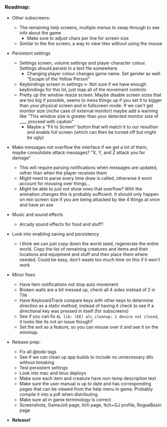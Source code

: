 ### **Roadmap:**
 * Other subscreens:
    * The remaining help screens, multiple menus to swap through to see info about the game
      * Make sure to adjust chars per line for screen size
    * Similar to the fire screen, a way to view tiles without using the mouse

 * Persistent settings
    * Settings screen, volume settings and player character colour. Settings should persist in a text file somewhere
      * Changing player colour changes game name. Set gender as well. "Escape of the Yellow Person"
    * Keybindings screen in settings <- Not sure if we have enough keybindings for this lol, just map all of the movement controls
    * Pretty up the window resize screen. Maybe disable screen sizes that are too big if possible, seems to mess things up if you set it to bigger than your physical screen and in fullscreen mode. If we can't get monitor size (niche case of external monitor) maybe add a warning like "This window size is greater than your detected monitor size of ___, proceed with caution"
      * Maybe a "Fit to Screen" button that will match it to our resultion and enable full screen (which can then be turned off but might be ugly)

 * Make messages not overflow the interface if we get a lot of them, maybe consolidate attack messages? "X, Y, and Z attack you for <combined> damage"
    * This will require parsing notifications when messages are updated, rather than when the player receives them
    * Might need to parse every time draw is called, otherwise it wont account for mousing over things...
    * Might be able to just not show ones that overflow? With the animation changes this is probably sufficient. It should only happen on min screen size if you are being attacked by like 4 things at once and have an axe

 * Music and sound effects
    * Arcady sound effects for food and stuff?

 * Look into enabling saving and persistency
    * I think we can just copy down the world seed, regenerate the entire world. Copy the list of remaining creatures and items and their locations and equipment and stuff and then place them where needed. Could be easy, don't waste too much time on this if it won't work

 * Minor fixes
   * Have item notifications not stop auto movement
   * Broken walls are a bit messed up, check all 4 sides instead of 2 in Tile
   * Have KeyboardTrack compare keys with other keys to determine direction as a static method, instead of having it check to see if a directional key was pressed in itself (for subscreens)
   * See if you can fix `AL lib: (EE) alc_cleanup: 1 device not closed`, it looks like its not an issue though?
   * Set the exit as a feature, so you can mouse over it and see it on the minimap.

 * Release prep:
   * Fix all @todo tags
   * See if we can clean up app builds to include no unnecessary dlls without breaking
   * Test persistent settings
   * Look into mac and linux deploys
   * Make sure each item and creature have non-temp description text
   * Make sure the user manual is up to date and has corresponding pages that can be viewed from the help menu in game. Probably compile it into a pdf when distributing.
   * Make sure all in game terminology is correct
   * Screenshots, GameJolt page, Itch page, Itch+GJ profile, RogueBasin page

 * **Release!**
